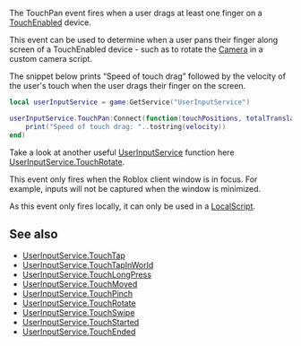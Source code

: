 The TouchPan event fires when a user drags at least one finger on a [TouchEnabled](https://developer.roblox.com/en-us/api-reference/property/UserInputService/TouchEnabled) device.

This event can be used to determine when a user pans their finger along screen of a TouchEnabled device - such as to rotate the [Camera](https://developer.roblox.com/en-us/api-reference/class/Camera) in a custom camera script.

The snippet below prints “Speed of touch drag” followed by the velocity of the user's touch when the user drags their finger on the screen.

```Lua
local userInputService = game:GetService("UserInputService")

userInputService.TouchPan:Connect(function(touchPositions, totalTranslation, velocity, state, gameProcessedEvent)
    print("Speed of touch drag: "..tostring(velocity))
end)
```

Take a look at another useful [UserInputService](https://developer.roblox.com/en-us/api-reference/class/UserInputService) function here [UserInputService.TouchRotate](https://developer.roblox.com/en-us/api-reference/event/UserInputService/TouchRotate).

This event only fires when the Roblox client window is in focus. For example, inputs will not be captured when the window is minimized.

As this event only fires locally, it can only be used in a [LocalScript](https://developer.roblox.com/en-us/api-reference/class/LocalScript).

See also
--------

*   [UserInputService.TouchTap](https://developer.roblox.com/en-us/api-reference/event/UserInputService/TouchTap)
*   [UserInputService.TouchTapInWorld](https://developer.roblox.com/en-us/api-reference/event/UserInputService/TouchTapInWorld)
*   [UserInputService.TouchLongPress](https://developer.roblox.com/en-us/api-reference/event/UserInputService/TouchLongPress)
*   [UserInputService.TouchMoved](https://developer.roblox.com/en-us/api-reference/event/UserInputService/TouchMoved)
*   [UserInputService.TouchPinch](https://developer.roblox.com/en-us/api-reference/event/UserInputService/TouchPinch)
*   [UserInputService.TouchRotate](https://developer.roblox.com/en-us/api-reference/event/UserInputService/TouchRotate)
*   [UserInputService.TouchSwipe](https://developer.roblox.com/en-us/api-reference/event/UserInputService/TouchSwipe)
*   [UserInputService.TouchStarted](https://developer.roblox.com/en-us/api-reference/event/UserInputService/TouchStarted)
*   [UserInputService.TouchEnded](https://developer.roblox.com/en-us/api-reference/event/UserInputService/TouchEnded)